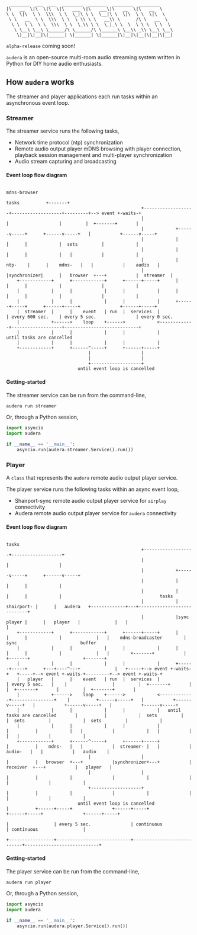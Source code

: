      ________  ___  ___  ________  _______  ________  ________     
    |\   __  \|\  \|\  \|\   ___ \|\   ___\|\   __  \|\   __  \    
    \ \  \|\  \ \  \\\  \ \  \_|\ \ \  \__|\ \  \|\  \ \  \|\  \   
     \ \   __  \ \  \\\  \ \  \ \\ \ \   __\\ \      /\ \   __  \  
      \ \  \ \  \ \  \\\  \ \  \_\\ \ \  \_|_\ \  \  \ \ \  \ \  \ 
       \ \__\ \__\ \______/\ \______/\ \______\ \__\\ _\\ \__\ \__\
        \|__|\|__|\|______| \|______| \|______|\|__|\|__|\|__|\|__|

`alpha-release` coming soon!

`audera` is an open-source multi-room audio streaming system written in Python for DIY home audio enthusiasts.

## How `audera` works
The streamer and player applications each run tasks within an asynchronous event loop.

### Streamer
The streamer service runs the following tasks,
- Network time protocol (ntp) synchronization
- Remote audio output player mDNS browsing with player connection, playback session management and multi-player synchronization
- Audio stream capturing and broadcasting

#### Event loop flow diagram
```
                                                                                                      mdns-browser              
                                                                                         tasks          +-------+                    
                                                   +-------------------+-------------------+---------+--> event +-waits-+            
                                                   |                   |                   |         |  +-------+       |            
                                                   |            +------v-----+      +------v-----+   |           +------v-----+      
                                                   |            |            |      |            |  sets         |            |      
                                                   |            |            |      |            |   |           |            |      
                                                   |            |    ntp-    |      |    mdns-   |   |           |    audio   |      
                                                   |            |synchronizer|      |   browser  +---+           |  streamer  |      
    +------------+      +------------+      +------+-----+      |            |      |            |               |            |      
    |            |      |            |      |            |      |            |      |            |               |            |      
    |            |      |            |      |            |      +------+-----+      +------+-----+               +------+-----+      
    |  streamer  |      |    event   | run  |  services  |             | every 600 sec.    | every 5 sec.               | every 0 sec.
    |            +------>    loop    +------>            <-------------+-------------------+----------------------------+            
    |            |      |            |      |            |                     until tasks are cancelled                           
    |            |      |            |      |            |                                                                         
    +------------+      +------^-----+      +------+-----+                                                                         
                               |                   |                                                                               
                               |                   |                                                                               
                               +-------------------+                                                                               
                           until event loop is cancelled                                                                           
```

#### Getting-started
The streamer service can be run from the command-line,

``` bash
audera run streamer
```

Or, through a Python session,

``` python
import asyncio
import audera

if __name__ == '__main__':
    asyncio.run(audera.streamer.Service().run())
```

### Player
A `class` that represents the `audera` remote audio output player service.

The player service runs the following tasks within an async event loop,
- Shairport-sync remote audio output player service for `airplay` connectivity
- Audera remote audio output player service for `audera` connectivity

#### Event loop flow diagram
```
                                                                     tasks                                                                                                                                
                                                   +-------------------+-------------------+                                                                                                              
                                                   |                   |                   |                                                                                                              
                                                   |            +------v-----+      +------v-----+                                                                                                        
                                                   |            |            |      |            |                                                                                                        
                                                   |            |            |      |            |                                     tasks                                                              
                                                   |            | shairport- |      |   audera   +-------------+---+----------------------------+                                                            
                                                   |            |sync player |      |   player   |             |   |                            |                                                            
    +------------+      +------------+      +------+-----+      |            |      |            |             |   |    mdns-broadcaster        |          sync                        buffer                 
    |            |      |            |      |            |      |            |      |            |             |   |        +-------+           |        +-------+                    +-------+                    
    |            |      |            |      |            |      +------+-----+      +---+----^---+             |   +-----+--> event +-waits-+   +-----+--> event +-waits-+---------+--> event +-waits-+            
    |   player   |      |    event   | run  |  services  |             | every 5 sec.   |    |                 |         |  +-------+       |         |  +-------+       |         |  +-------+       |            
    |            +------>    loop    +------>            <-------------+----------------+    |          +------v-----+   |           +------v-----+   |           +------v-----+   |           +------v-----+      
    |            |      |            |      |            |   until tasks are cancelled       |          |            |  sets         |            |  sets         |            |  sets         |            |      
    |            |      |            |      |            |                                   |          |            |   |           |            |   |           |            |   |           |            |      
    +------------+      +------^-----+      +------+-----+                                   |          |    mdns-   |   |           |  streamer- |   |           |   audio-   |   |           |   audio    |      
                               |                   |                                         |          |   browser  +---+           |synchronizer+---+           |  receiver  +---+           |   player   |      
                               |                   |                                         |          |            |               |            |               |            |               |            |      
                               +-------------------+                                         |          |            |               |            |               |            |               |            |      
                           until event loop is cancelled                                     |          +------+-----+               +------+-----+               +------+-----+               +------+-----+      
                                                                                             |                 | every 5 sec.               | continuous                 | continuous                 |
                                                                                             +-----------------+----------------------------+----------------------------+----------------------------+                                                                                   
```

#### Getting-started
The player service can be run from the command-line,

``` bash
audera run player
```

Or, through a Python session,

``` python
import asyncio
import audera

if __name__ == '__main__':
    asyncio.run(audera.player.Service().run())
```